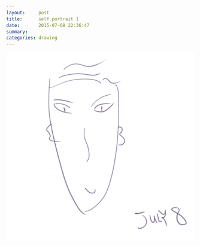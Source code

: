 ```yaml
---
layout:     post
title:      self portrait 1
date:       2015-07-08 22:36:47
summary:    
categories: drawing
---
```

![self portrait 1](/images/blog/self-portrait-1.png "the look after a long afternoon nap")